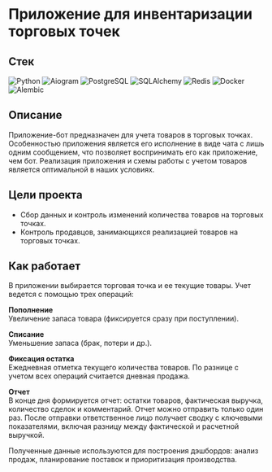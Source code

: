 # Приложение для инвентаризации торговых точек

## Стек
![Python](https://img.shields.io/badge/-Python-1d1717?style=for-the-badge&logo=Python&logoColor=fff6f6)
![Aiogram](https://img.shields.io/badge/-Aiogram-1d1717?style=for-the-badge&logo=Aiogram&logoColor=fff6f6)
![PostgreSQL](https://img.shields.io/badge/-PostgreSQL-1d1717?style=for-the-badge&logo=PostgreSQL&logoColor=fff6f6)
![SQLAlchemy](https://img.shields.io/badge/-SQLAlchemy-1d1717?style=for-the-badge&logo=SQLAlchemy&logoColor=fff6f6)
![Redis](https://img.shields.io/badge/-Redis-1d1717?style=for-the-badge&logo=Redis&logoColor=fff6f6)
![Docker](https://img.shields.io/badge/-Docker-1d1717?style=for-the-badge&logo=Docker&logoColor=fff6f6)
![Alembic](https://img.shields.io/badge/-Alembic-1d1717?style=for-the-badge&logo=Alembic&logoColor=fff6f6)

## Описание

Приложение-бот предназначен для учета товаров в торговых точках. Особенностью приложения является его исполнение в виде чата с лишь одним сообщением, что позволяет воспринимать его как приложение, чем бот. Реализация приложения и схемы работы с учетом товаров является оптимальной в наших условиях.

## Цели проекта

- Сбор данных и контроль изменений количества товаров на торговых точках.
- Контроль продавцов, занимающихся реализацией товаров на торговых точках.

## Как работает  

В приложении выбирается торговая точка и ее текущие товары. Учет ведется с помощью трех операций:  

**Пополнение**\
Увеличение запаса товара (фиксируется сразу при поступлении).

**Списание**\
Уменьшение запаса (брак, потери и др.).

**Фиксация остатка**\
Ежедневная отметка текущего количества товаров. По разнице с учетом всех операций считается дневная продажа.  

**Отчет**  
В конце дня формируется отчет: остатки товаров, фактическая выручка, количество сделок и комментарий. Отчет можно отправить только один раз. После отправки ответственное лицо получает сводку с ключевыми показателями, включая разницу между фактической и расчетной выручкой.  

Полученные данные используются для построения дэшбордов: анализ продаж, планирование поставок и приоритизация производства.  
